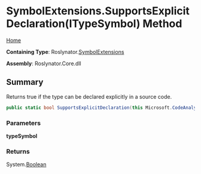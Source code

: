 # SymbolExtensions\.SupportsExplicitDeclaration\(ITypeSymbol\) Method

[Home](../../../README.md)

**Containing Type**: Roslynator\.[SymbolExtensions](../README.md)

**Assembly**: Roslynator\.Core\.dll

## Summary

Returns true if the type can be declared explicitly in a source code\.

```csharp
public static bool SupportsExplicitDeclaration(this Microsoft.CodeAnalysis.ITypeSymbol typeSymbol)
```

### Parameters

**typeSymbol**

### Returns

System\.[Boolean](https://docs.microsoft.com/en-us/dotnet/api/system.boolean)

